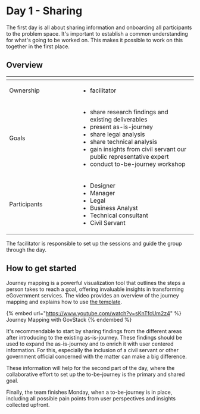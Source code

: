 # Day 1 - Sharing

The first day is all about sharing information and onboarding all participants to the problem space. It's important to establish a common understanding for what's going to be worked on. This makes it possible to work on this together in the first place.

## Overview

<table data-header-hidden><thead><tr><th width="174"></th><th></th></tr></thead><tbody><tr><td>Ownership</td><td><ul><li>facilitator</li></ul></td></tr><tr><td>Goals</td><td><ul><li>share research findings and existing deliverables</li><li>present as-is-journey</li><li>share legal analysis</li><li>share technical analysis</li><li>gain insights from civil servant our public representative expert</li><li>conduct to-be-journey workshop </li></ul></td></tr><tr><td>Participants</td><td><ul><li>Designer</li><li>Manager</li><li>Legal</li><li>Business Analyst</li><li>Technical consultant</li><li>Civil Servant</li></ul></td></tr></tbody></table>

The facilitator is responsible to set up the sessions and guide the group through the day.&#x20;

## How to get started

Journey mapping is a powerful visualization tool that outlines the steps a person takes to reach a goal, offering invaluable insights in transforming eGovernment services. The video provides an overview of the journey mapping and explains how to use [the template](https://www.figma.com/file/lGv2zUy9Er4ni4283Ds7aO/Journey-Template?type=whiteboard\&t=qaKo7elhGbSHKbSn-0).&#x20;

{% embed url="https://www.youtube.com/watch?v=sKnTfcUm2z4" %}
Journey Mapping with GovStack
{% endembed %}

It's recommendable to start by sharing findings from the different areas after introducing to the existing as-is-journey. These findings should be used to expand the as-is-journey and to enrich it with user centered information. For this, especially the inclusion of a civil servant or other government official concerned with the matter can make a big difference.

These information will help for the second part of the day, where the collaborative effort to set up the to-be-journey is the primary and shared goal.

Finally, the team finishes Monday, when a to-be-journey is in place, including all possible pain points from user perspectives and insights collected upfront.&#x20;
